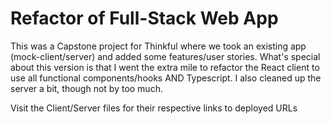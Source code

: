 # Refactor of Full-Stack Web App

This was a Capstone project for Thinkful where we took an existing app (mock-client/server) and added some features/user stories. What's special about this version is that I went the extra mile to refactor the React client to use all functional components/hooks AND Typescript. I also cleaned up the server a bit, though not by too much.

Visit the Client/Server files for their respective links to deployed URLs